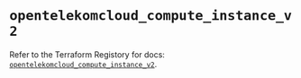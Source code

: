 # `opentelekomcloud_compute_instance_v2`

Refer to the Terraform Registory for docs: [`opentelekomcloud_compute_instance_v2`](https://registry.terraform.io/providers/opentelekomcloud/opentelekomcloud/1.35.10/docs/resources/compute_instance_v2).
